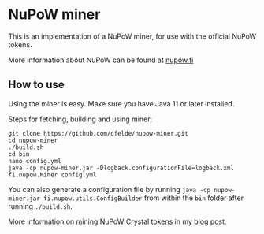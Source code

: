 NuPoW miner
===========

This is an implementation of a NuPoW miner, for use with the official NuPoW tokens.

More information about NuPoW can be found at [nupow.fi](https://nupow.fi)

How to use
----------

Using the miner is easy. Make sure you have Java 11 or later installed.

Steps for fetching, building and using miner:

```
git clone https://github.com/cfelde/nupow-miner.git
cd nupow-miner
./build.sh
cd bin
nano config.yml
java -cp nupow-miner.jar -Dlogback.configurationFile=logback.xml fi.nupow.Miner config.yml
```

You can also generate a configuration file by running `java -cp nupow-miner.jar fi.nupow.utils.ConfigBuilder` from
within the `bin` folder after running `./build.sh`.

More information on [mining NuPoW Crystal tokens](https://blog.cfelde.com/2022/05/mining-nupow-crystal-tokens/) in my blog post.
